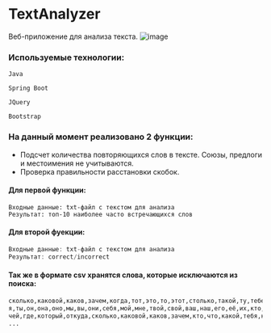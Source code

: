 # TextAnalyzer
Веб-приложение для анализа текста.
![image](https://user-images.githubusercontent.com/4527850/36965042-75e9dc1e-2069-11e8-8b81-ab5a5834fd1b.png)

### Используемые технологии:
```Java```

```Spring Boot```

```JQuery```

```Bootstrap```

### На данный момент реализовано 2 функции:
+ Подсчет количества повторяющихся слов в тексте. 
  Союзы, предлоги и местоимения не учитываются.
+ Проверка правильности расстановки скобок.

#### Для первой функции:

```csv
Входные данные: txt-файл с текстом для анализа
Результат: топ-10 наиболее часто встречающихся слов
```
#### Для второй фуекции:

```java
Входные данные: txt-файл с текстом для анализа
Результат: correct/incorrect
```

#### Так же в формате csv хранятся слова, которые исключаются из поиска:

```xml
сколько,каковой,каков,зачем,когда,тот,это,то,этот,столько,такой,ту,тебе,тут,так,таков,сей,всякий,
я,ты,он,она,оно,мы,вы,они,себя,мой,мне,твой,свой,ваш,наш,его,её,их,кто,что,какой,
чей,где,который,откуда,сколько,каковой,каков,зачем,кто,что,какой,тебя,который,чей,
...
```
